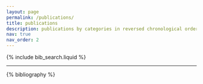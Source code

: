 ```yaml
---
layout: page
permalink: /publications/
title: publications
description: publications by categories in reversed chronological order. generated by jekyll-scholar.
nav: true
nav_order: 2
---
```


<!-- _pages/publications.md -->

<!-- Bibsearch Feature -->

{% include bib_search.liquid %}
<!-- 

## 2025
GeoSemantic Flux: Unsupervised Semantic Segmentation for Localization of Wetland Area Fluctuations from Satellite Image  
Anika Tahsin, S M Masrur Ahmed, Maisha Fairooz, Gazi Rehan Rabbi, Md. Golam Rabiul Alam, Md Zia Uddin  
IEEE Journal of Selected Topics in Applied Earth Observations and Remote Sensing, 2025 (submitted)

A Real-Time ETP Outlet Monitoring Framework Leveraging Environmental IoT, Colorimetry, and Learning Theory  
Md. Jahid Hasan Mridha, Md. Mehedi Hossain, Sazid Md. Imran, Sk Ayub Al Wahid, Anika Tahsin, Md. Golam Rabiul Alam, ASHIS TALUKDER, Ahmed Wasif Reza  
IEEE Access, 2025 (accepted)

Explainable Multimodal Fusion for Breast Carcinoma Diagnosis: A Systematic Review, Open Problems, and Future Directions  
Mohammad Mehedi Hassan, Anika Tahsin, Md Golam Rabiul Alam, Deema Alzamil, Sahil Garg, Nurul Choudhury, Giancarlo Fortino  
Clinical Imaging, 2025 (under review)

A Systematic Review on Machine Learning Paradigms: Taxonomy, Models, Purposes, Applications, Comparative Benefits, and Future Research Opportunities  
Mohammed Julfikar Ali Mahbub, Shoaib Ahmed Dipu, Rakibul Hasan, Md. Fahim-Ul-Islam, Md. Mahadi Hasan, Anika Tahsin, Md. Golam Rabiul Alam, Md Zia Uddin  
PeerJ Computer Science, 2025 (under review)

A Comprehensive Review on Statistical and AI-Driven Approaches for Time-Series and Time-Sequential Data  
Anika Tahsin  
SN Computer Science, 2025 (under review)

A Diversiform Brain Tumor Classification Leveraging Hybrid Recursive MRI Image Enhancement Pipeline for T1, T2, and T1C+ Images and Utilizing A Coalition of CoatNet–HorNet Transformers  
Tasnim Sakib Apon, Anika Tahsin, Md. Golam Rabiul Alam  
Biomedical Signal Processing and Control, 2025 (under review)

Wildfire Scale Prediction Using Regression and Neural Network Models: An Experimental Study with MTBS Dataset  
Anika Tahsin, Md. Golam Rabiul Alam  
In International Conference on Multidisciplinary Computer Science, Electrical, Business & Literature (ICMCEL), 2025 (submitted)

Biologically Plausible Learning for NLP Using Spiking Neural Networks  
Tazrian Hossain, Adiba Amreen Alam, Nafisa Rahman, Maisa Kabir, Nafis Al Shams, Anika Tahsin, Md. Golam Rabiul Alam  
In International Conference on Multidisciplinary Computer Science, Electrical, Business & Literature (ICMCEL), 2025 (submitted)

Generative AI Meets Responsible AI and Affective Computing  
Kamran Hassan Shomrat, Md. Saiful Islam, Jamilatun Subarna, Gazi Arman Islam, Atkea Eva, Anika Tahsin, Md. Golam Rabiul Alam  
In International Conference on Multidisciplinary Computer Science, Electrical, Business & Literature (ICMCEL), 2025 (submitted)

## 2024
Q-learning based Automated Message Multicast in Gossip Protocol for Node Confirmation in IOTA Tangle  
Mahmuda Keya, Shovon Mandal, Swarojani Dhar, H M Tahsin, Morshed Siam, Anika Tahsin, Md. Golam Rabiul Alam, Md. Zia Uddin  
In 27th International Conference on Computer and Information Technology (ICCIT), 2024 (accepted) -->

---

<!-- Optional: also render your full .bib dynamically below -->
<div class="publications">
{% bibliography %}
</div>
